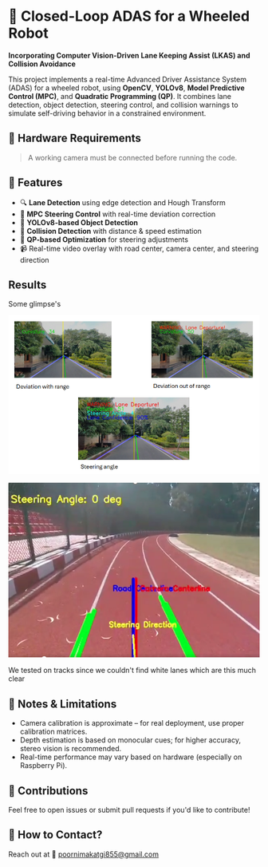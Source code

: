 # 🤖 Closed-Loop ADAS for a Wheeled Robot

**Incorporating Computer Vision-Driven Lane Keeping Assist (LKAS) and Collision Avoidance**

This project implements a real-time Advanced Driver Assistance System (ADAS) for a wheeled robot, using **OpenCV**, **YOLOv8**, **Model Predictive Control (MPC)**, and **Quadratic Programming (QP)**. It combines lane detection, object detection, steering control, and collision warnings to simulate self-driving behavior in a constrained environment.

## 📸 Hardware Requirements

> A working camera must be connected before running the code.

## 🧠 Features

- 🔍 **Lane Detection** using edge detection and Hough Transform
- 🧭 **MPC Steering Control** with real-time deviation correction
- 🚗 **YOLOv8-based Object Detection**
- 🛑 **Collision Detection** with distance & speed estimation
- 📐 **QP-based Optimization** for steering adjustments
- 📹 Real-time video overlay with road center, camera center, and steering direction

## Results

Some glimpse's

![Lane Detection](https://github.com/Poornima855/Closed-loop-ADAS-for-a-wheeled-robot/blob/main/Resulting_Frames.png)

![Lane Detection and Object Warning](https://github.com/Poornima855/Closed-loop-ADAS-for-a-wheeled-robot/blob/main/Realtime_ResultFrame.png)

We tested on tracks since we couldn't find white lanes which are this much clear

## 📌 Notes & Limitations

- Camera calibration is approximate – for real deployment, use proper calibration matrices.
- Depth estimation is based on monocular cues; for higher accuracy, stereo vision is recommended.
- Real-time performance may vary based on hardware (especially on Raspberry Pi).

## 🤝 Contributions

Feel free to open issues or submit pull requests if you'd like to contribute!

## 📄 How to Contact?

Reach out at 📧 poornimakatgi855@gmail.com
